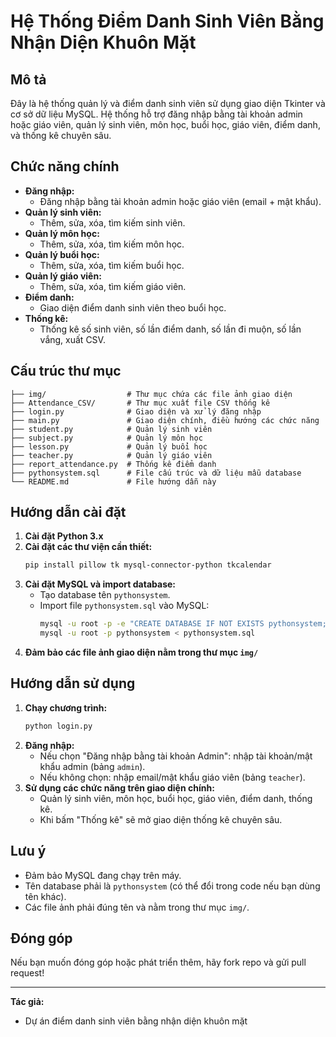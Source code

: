 # Hệ Thống Điểm Danh Sinh Viên Bằng Nhận Diện Khuôn Mặt

## Mô tả
Đây là hệ thống quản lý và điểm danh sinh viên sử dụng giao diện Tkinter và cơ sở dữ liệu MySQL. Hệ thống hỗ trợ đăng nhập bằng tài khoản admin hoặc giáo viên, quản lý sinh viên, môn học, buổi học, giáo viên, điểm danh, và thống kê chuyên sâu.

## Chức năng chính
- **Đăng nhập:**
  - Đăng nhập bằng tài khoản admin hoặc giáo viên (email + mật khẩu).
- **Quản lý sinh viên:**
  - Thêm, sửa, xóa, tìm kiếm sinh viên.
- **Quản lý môn học:**
  - Thêm, sửa, xóa, tìm kiếm môn học.
- **Quản lý buổi học:**
  - Thêm, sửa, xóa, tìm kiếm buổi học.
- **Quản lý giáo viên:**
  - Thêm, sửa, xóa, tìm kiếm giáo viên.
- **Điểm danh:**
  - Giao diện điểm danh sinh viên theo buổi học.
- **Thống kê:**
  - Thống kê số sinh viên, số lần điểm danh, số lần đi muộn, số lần vắng, xuất CSV.

## Cấu trúc thư mục
```
├── img/                  # Thư mục chứa các file ảnh giao diện
├── Attendance_CSV/       # Thư mục xuất file CSV thống kê
├── login.py              # Giao diện và xử lý đăng nhập
├── main.py               # Giao diện chính, điều hướng các chức năng
├── student.py            # Quản lý sinh viên
├── subject.py            # Quản lý môn học
├── lesson.py             # Quản lý buổi học
├── teacher.py            # Quản lý giáo viên
├── report_attendance.py  # Thống kê điểm danh
├── pythonsystem.sql      # File cấu trúc và dữ liệu mẫu database
└── README.md             # File hướng dẫn này
```

## Hướng dẫn cài đặt
1. **Cài đặt Python 3.x**
2. **Cài đặt các thư viện cần thiết:**
   ```bash
   pip install pillow tk mysql-connector-python tkcalendar
   ```
3. **Cài đặt MySQL và import database:**
   - Tạo database tên `pythonsystem`.
   - Import file `pythonsystem.sql` vào MySQL:
     ```bash
     mysql -u root -p -e "CREATE DATABASE IF NOT EXISTS pythonsystem;"
     mysql -u root -p pythonsystem < pythonsystem.sql
     ```
4. **Đảm bảo các file ảnh giao diện nằm trong thư mục `img/`**

## Hướng dẫn sử dụng
1. **Chạy chương trình:**
   ```bash
   python login.py
   ```
2. **Đăng nhập:**
   - Nếu chọn "Đăng nhập bằng tài khoản Admin": nhập tài khoản/mật khẩu admin (bảng `admin`).
   - Nếu không chọn: nhập email/mật khẩu giáo viên (bảng `teacher`).
3. **Sử dụng các chức năng trên giao diện chính:**
   - Quản lý sinh viên, môn học, buổi học, giáo viên, điểm danh, thống kê.
   - Khi bấm "Thống kê" sẽ mở giao diện thống kê chuyên sâu.

## Lưu ý
- Đảm bảo MySQL đang chạy trên máy.
- Tên database phải là `pythonsystem` (có thể đổi trong code nếu bạn dùng tên khác).
- Các file ảnh phải đúng tên và nằm trong thư mục `img/`.

## Đóng góp
Nếu bạn muốn đóng góp hoặc phát triển thêm, hãy fork repo và gửi pull request!

---
**Tác giả:**
- Dự án điểm danh sinh viên bằng nhận diện khuôn mặt

